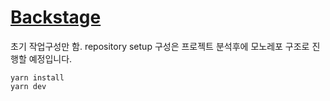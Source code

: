 # [Backstage](https://backstage.io)

초기 작업구성만 함.
repository setup 구성은 프로젝트 분석후에 모노레포 구조로 진행할 예정입니다.

```
yarn install
yarn dev
```
